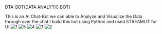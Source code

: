 DTA-BOT(DATA ANALYTIC BOT)

This is an AI Chat-Bot we can able to Analyze and Visualize the Data through over the chat I build this bot using Python and used STREAMLIT for UI
![1](https://github.com/tamilvanan2004/DTA-BOT/assets/140327746/7054f3a9-faba-43e1-acba-c608a065f74b)
![5](https://github.com/tamilvanan2004/DTA-BOT/assets/140327746/cbb34b96-4e48-4bbe-b4b8-12854e63b1af)
![4](https://github.com/tamilvanan2004/DTA-BOT/assets/140327746/f7b05eef-6187-4594-823a-fa0a86e9f05e)
![3](https://github.com/tamilvanan2004/DTA-BOT/assets/140327746/746324d4-110d-417b-a4d8-fd3ca7b3b3cd)
![2](https://github.com/tamilvanan2004/DTA-BOT/assets/140327746/3f8c93cf-dcf2-49b4-b6d4-c55c5d51b5c2)
